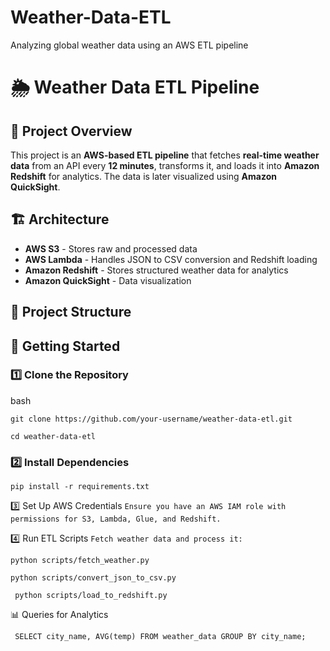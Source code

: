 # Weather-Data-ETL
 Analyzing global weather data using an AWS ETL pipeline
# 🌦️ Weather Data ETL Pipeline

## 📌 Project Overview
This project is an **AWS-based ETL pipeline** that fetches **real-time weather data** from an API every **12 minutes**, transforms it, and loads it into **Amazon Redshift** for analytics. The data is later visualized using **Amazon QuickSight**.

## 🏗️ Architecture
- **AWS S3** - Stores raw and processed data
- **AWS Lambda** - Handles JSON to CSV conversion and Redshift loading
- **Amazon Redshift** - Stores structured weather data for analytics
- **Amazon QuickSight** - Data visualization

## 📂 Project Structure

## 🚀 Getting Started

### 1️⃣ Clone the Repository

bash

```git clone https://github.com/your-username/weather-data-etl.git```

```cd weather-data-etl```

### 2️⃣ Install Dependencies
```pip install -r requirements.txt```

3️⃣ Set Up AWS Credentials
```Ensure you have an AWS IAM role with permissions for S3, Lambda, Glue, and Redshift.```

4️⃣ Run ETL Scripts
```Fetch weather data and process it:```

```python scripts/fetch_weather.py```

```python scripts/convert_json_to_csv.py```

``` python scripts/load_to_redshift.py```

📊 Queries for Analytics

``` SELECT city_name, AVG(temp) FROM weather_data GROUP BY city_name;```

